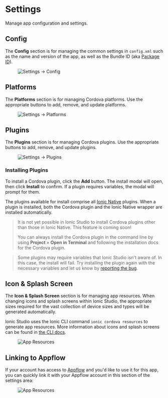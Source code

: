 ---
---

# Settings

Manage app configuration and settings.

## Config

The **Config** section is for managing the common settings in `config.xml` such as the name and version of the app, as well as the Bundle ID (aka [Package ID](/docs/faq/glossary#package-id)).

<figure>
  <img alt="Settings -> Config" src="/docs/assets/img/studio/2/ss-settings.png" />
</figure>

## Platforms

The **Platforms** section is for managing Cordova platforms. Use the appropriate buttons to add, remove, and update platforms.

<figure>
  <img alt="Settings -> Platforms" src="/docs/assets/img/studio/2/ss-settings-platforms.png" />
</figure>

## Plugins

The **Plugins** section is for managing Cordova plugins. Use the appropriate buttons to add, remove, and update plugins.

<figure>
  <img alt="Settings -> Plugins" src="/docs/assets/img/studio/2/ss-settings-plugins.png" />
</figure>

### Installing Plugins

To install a Cordova plugin, click the **Add** button. The install modal will open, then click **Install** to confirm. If a plugin requires variables, the modal will prompt for them.

The plugins available for install comprise all [Ionic Native](/docs/native/overview) plugins. When a plugin is installed, both the Cordova plugin and the Ionic Native wrapper are installed automatically.

<blockquote>
  
<p>It is not yet possible in Ionic Studio to install Cordova plugins other than those in Ionic Native. This feature is coming soon!</p>
<p>You can always install the Cordova plugin in the command line by using <strong>Project</strong> &raquo; <strong>Open in Terminal</strong> and following the installation docs for the Cordova plugin.</p>
</blockquote>

<blockquote>
Some plugins may require variables that Ionic Studio isn't aware of. In this case, the install will fail. Try installing the plugin again with the necessary variables and let us know by <a href="/docs/studio/support">reporting the bug</a>.
</blockquote>

## Icon & Splash Screen

The **Icon & Splash Screen** section is for managing app resources. When changing icons and splash screens within Ionic Studio, the appropriate sizes required for the vast collection of device sizes and types will be generated automatically.

Ionic Studio uses the Ionic CLI command `ionic cordova resources` to generate app resources. More information about icons and splash screens can be found in [the CLI docs](/docs/cli/commands/cordova-resources).

<figure>
  <img alt="App Resources" src="/docs/assets/img/studio/2/ss-settings-resources.png" />
</figure>

## Linking to Appflow

If your account has access to [Appflow](https://ionic.io/appflow) and you'd like to use it for this app, you can quickly link it with your Appflow account in this section of the settings area:

<figure>
  <img alt="App Resources" src="/docs/assets/img/studio/2/ss-settings-appflow.png" />
</figure>
